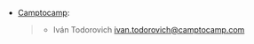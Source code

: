 - [Camptocamp](https://www.camptocamp.com):

  > - Iván Todorovich <ivan.todorovich@camptocamp.com>
